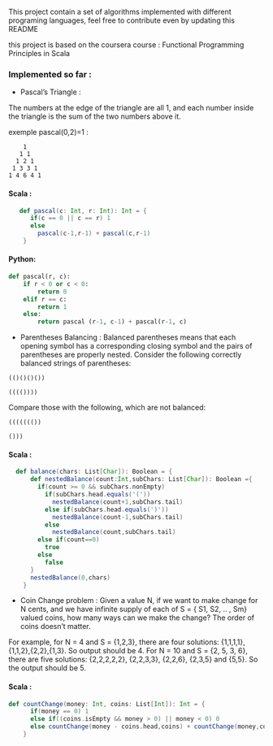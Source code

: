 This project contain a set of algorithms implemented with different programing languages, feel free to contribute even by updating this README

this project is based on the coursera course : Functional Programming Principles in Scala

### Implemented so far :

* Pascal’s Triangle :

The numbers at the edge of the triangle are all 1, and each number inside the triangle is the sum of the two numbers above it.

exemple pascal(0,2)=1 : 
```
    1
   1 1
  1 2 1
 1 3 3 1
1 4 6 4 1
```

#### Scala :
```scala
   def pascal(c: Int, r: Int): Int = {
      if(c == 0 || c == r) 1
      else
        pascal(c-1,r-1) + pascal(c,r-1)
    }
```
#### Python:
```Python
def pascal(r, c):
    if r < 0 or c < 0:
        return 0
    elif r == c:
        return 1
    else:
        return pascal (r-1, c-1) + pascal(r-1, c)
```

* Parentheses Balancing :
Balanced parentheses means that each opening symbol has a corresponding closing symbol and the pairs of parentheses are properly nested. Consider the following correctly balanced strings of parentheses:
```
(()()()())

(((())))
```
Compare those with the following, which are not balanced:
```
((((((())

()))
```
#### Scala :
```scala
  def balance(chars: List[Char]): Boolean = {
      def nestedBalance(count:Int,subChars: List[Char]): Boolean ={
        if(count >= 0 && subChars.nonEmpty)
          if(subChars.head.equals('('))
            nestedBalance(count+1,subChars.tail)
          else if(subChars.head.equals(')'))
            nestedBalance(count-1,subChars.tail)
          else
            nestedBalance(count,subChars.tail)
        else if(count==0)
          true
        else
          false
      }
      nestedBalance(0,chars)
    }
```
* Coin Change problem :
Given a value N, if we want to make change for N cents, and we have infinite supply of each of S = { S1, S2, .. , Sm} valued coins, how many ways can we make the change? The order of coins doesn’t matter.

For example, for N = 4 and S = {1,2,3}, there are four solutions: {1,1,1,1},{1,1,2},{2,2},{1,3}. So output should be 4. For N = 10 and S = {2, 5, 3, 6}, there are five solutions: {2,2,2,2,2}, {2,2,3,3}, {2,2,6}, {2,3,5} and {5,5}. So the output should be 5.

#### Scala :
```scala
def countChange(money: Int, coins: List[Int]): Int = {
      if(money == 0) 1
      else if((coins.isEmpty && money > 0) || money < 0) 0
      else countChange(money - coins.head,coins) + countChange(money,coins.tail)
    }
```
